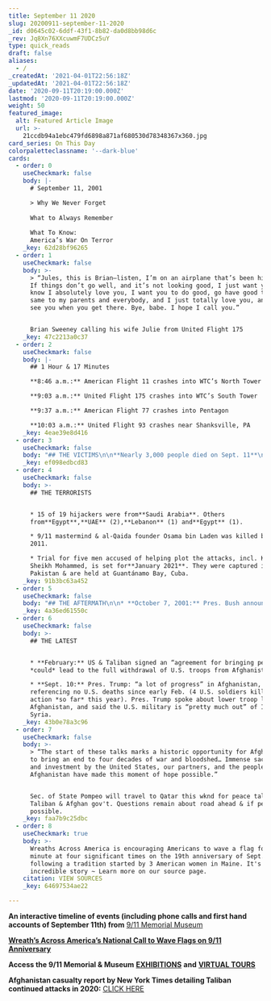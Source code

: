 ```yaml
---
title: September 11 2020
slug: 20200911-september-11-2020
_id: d0645c02-6ddf-43f1-8b82-da0d8bb98d6c
_rev: Jq8Xn76XXcuwmF7UDCz5uY
type: quick_reads
draft: false
aliases:
  - /
_createdAt: '2021-04-01T22:56:18Z'
_updatedAt: '2021-04-01T22:56:18Z'
date: '2020-09-11T20:19:00.000Z'
lastmod: '2020-09-11T20:19:00.000Z'
weight: 50
featured_image:
  alt: Featured Article Image
  url: >-
    21ccdb94a1ebc479fd6898a871af680530d78348367x360.jpg
card_series: On This Day
colorpaletteclassname: '--dark-blue'
cards:
  - order: 0
    useCheckmark: false
    body: |-
      # September 11, 2001

      > Why We Never Forget  
        
      What to Always Remember  
        
      What To Know:  
      America’s War On Terror
    _key: 62d28bf96265
  - order: 1
    useCheckmark: false
    body: >-
      > “Jules, this is Brian—listen, I’m on an airplane that’s been hijacked.
      If things don’t go well, and it’s not looking good, I just want you to
      know I absolutely love you, I want you to do good, go have good times,
      same to my parents and everybody, and I just totally love you, and I’ll
      see you when you get there. Bye, babe. I hope I call you.”


      Brian Sweeney calling his wife Julie from United Flight 175
    _key: 47c2213a0c37
  - order: 2
    useCheckmark: false
    body: |-
      ## 1 Hour & 17 Minutes

      **8:46 a.m.:** American Flight 11 crashes into WTC’s North Tower

      **9:03 a.m.:** United Flight 175 crashes into WTC’s South Tower

      **9:37 a.m.:** American Flight 77 crashes into Pentagon

      **10:03 a.m.:** United Flight 93 crashes near Shanksville, PA
    _key: 4eae39e8d416
  - order: 3
    useCheckmark: false
    body: "## THE VICTIMS\n\n**Nearly 3,000 people died on Sept. 11**\n\n* 2,753 in New York (including 343 firefighters & 23 police)\n* 184\_at the Pentagon\n* 40 aboard Flight 93\n\nApproximately 500 police officers, firefighters, EMTs and paramedics have since died from 9/11 related illnesses in NYC alone."
    _key: ef098edbcd83
  - order: 4
    useCheckmark: false
    body: >-
      ## THE TERRORISTS


      * 15 of 19 hijackers were from**Saudi Arabia**. Others
      from**Egypt**,**UAE** (2),**Lebanon** (1) and**Egypt** (1).

      * 9/11 mastermind & al-Qaida founder Osama bin Laden was killed by U.S. in
      2011.

      * Trial for five men accused of helping plot the attacks, incl. Khalid
      Sheikh Mohammed, is set for**January 2021**. They were captured in
      Pakistan & are held at Guantánamo Bay, Cuba.
    _key: 91b3bc63a452
  - order: 5
    useCheckmark: false
    body: "## THE AFTERMATH\n\n* **October 7, 2001:** Pres. Bush announced attacks on al-Qaida and Taliban in**Afghanistan** by the U.S. with allies\n* **2003:** U.S. & allies invaded**Iraq**.\n* Since 9/11, more than**\_2.7M** U.S. service members have fought in the “War on Terror.” More than**5,400** killed in action, nearly half in Afghanistan. Tens of thousands injured.\n* The post 9/11 wars estimated to have cost American taxpayers**$6.7T.**"
    _key: 4a36ed61550c
  - order: 6
    useCheckmark: false
    body: >-
      ## THE LATEST


      * **February:** US & Taliban signed an “agreement for bringing peace” that
      *could* lead to the full withdrawal of U.S. troops from Afghanistan.

      * **Sept. 10:** Pres. Trump: “a lot of progress” in Afghanistan,
      referencing no U.S. deaths since early Feb. (4 U.S. soldiers killed in
      action *so far* this year). Pres. Trump spoke about lower troop levels in
      Afghanistan, and said the U.S. military is “pretty much out” of Iraq &
      Syria.
    _key: 43b0e78a3c96
  - order: 7
    useCheckmark: false
    body: >-
      > “The start of these talks marks a historic opportunity for Afghanistan
      to bring an end to four decades of war and bloodshed… Immense sacrifice
      and investment by the United States, our partners, and the people of
      Afghanistan have made this moment of hope possible.”


      Sec. of State Pompeo will travel to Qatar this wknd for peace talks btwn
      Taliban & Afghan gov't. Questions remain about road ahead & if peace is
      possible.
    _key: faa7b9c25dbc
  - order: 8
    useCheckmark: true
    body: >-
      Wreaths Across America is encouraging Americans to wave a flag for one
      minute at four significant times on the 19th anniversary of Sept. 11
      following a tradition started by 3 American women in Maine. It's an
      incredible story ~ Learn more on our source page.
    citation: VIEW SOURCES
    _key: 64697534ae22

---
```

**An interactive timeline of events (including phone calls and first hand accounts of September 11th) from** [9/11 Memorial Museum](https://timeline.911memorial.org/#Timeline/2)

[**Wreath’s Across America’s National Call to Wave Flags on 9/11 Anniversary**](https://www.wreathsacrossamerica.org/pages/19520/News/459/)

**Access the 9/11 Memorial & Museum** [**EXHIBITIONS**](https://www.911memorial.org/visit/museum/exhibitions) **and** [**VIRTUAL TOURS**](https://www.911memorial.org/visit/virtual-tours)

**Afghanistan casualty report by New York Times detailing Taliban continued attacks in 2020:** [CLICK HERE](https://www.nytimes.com/2020/09/03/magazine/afghan-war-casualty-report-september-2020.html)